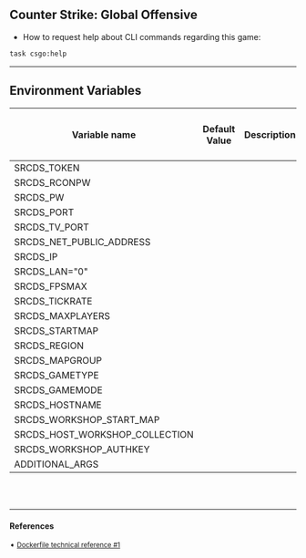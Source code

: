 ## Counter Strike: Global Offensive

- How to request help about CLI commands regarding this game:
```bash
task csgo:help
```
---

## Environment Variables

| <h4>Variable name</h3>    | <h4>**Default Value**</h4> | <h4>**Description**</h4> |
|------------------------|-------------------|-----------------|
| SRCDS_TOKEN                    |   |   |
| SRCDS_RCONPW                   |   |   |
| SRCDS_PW                       |   |   |
| SRCDS_PORT                     |   |   |
| SRCDS_TV_PORT                  |   |   |
| SRCDS_NET_PUBLIC_ADDRESS       |   |   |
| SRCDS_IP                       |   |   |
| SRCDS_LAN="0"                  |   |   |
| SRCDS_FPSMAX                   |   |   |
| SRCDS_TICKRATE                 |   |   |
| SRCDS_MAXPLAYERS               |   |   |
| SRCDS_STARTMAP                 |   |   |
| SRCDS_REGION                   |   |   |
| SRCDS_MAPGROUP                 |   |   |
| SRCDS_GAMETYPE                 |   |   |
| SRCDS_GAMEMODE                 |   |   |
| SRCDS_HOSTNAME                 |   |   |
| SRCDS_WORKSHOP_START_MAP       |   |   |
| SRCDS_HOST_WORKSHOP_COLLECTION |   |   |
| SRCDS_WORKSHOP_AUTHKEY         |   |   |
| ADDITIONAL_ARGS                |   |   |

<br>
<br>

---
#### References

<sub>

➧  [Dockerfile technical reference #1][repo-1]

</sub>

[repo-1]: https://github.com/CM2Walki/CSGO